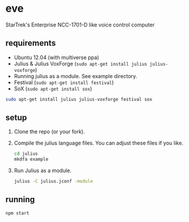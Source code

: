 eve
===

StarTrek's Enterprise NCC-1701-D like voice control computer

requirements
------------

* Ubuntu 12.04 (with multiverse ppa)
* Julius & Julius VoxForge (`sudo apt-get install julius julius-voxforge`)
* Running julius as a module. See example directory.
* Festival (`sudo apt-get install festival`)
* SoX (`sudo apt-get install sox`)

```bash
sudo apt-get install julius julius-voxforge festival sox
```

setup
-----

1.  Clone the repo (or your fork).

2.  Compile the julius language files. You can adjust these files if you like.
    ```bash
    cd julius
    mkdfa example
    ```

3.  Run Julius as a module.
    ```bash
    julius -C julius.jconf -module
    ```

running
-------

```bash
npm start
```

